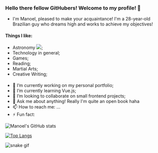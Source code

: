 ### Hello there fellow GitHubers! Welcome to my profile! 👋

- I'm Manoel, pleased to make your acquaintance! I'm a 28-year-old Brazilian guy who dreams high and works to achieve my objectives!

#### Things I like:

- Astronomy <img src="https://user-images.githubusercontent.com/56612428/138084509-d267806a-e1b3-408b-b030-65a80db30985.png" />;
- Technology in general;
- Games;
- Reading;
- Martial Arts;
- Creative Writing;

#### 

- 🔭 I’m currently working on my personal portfolio;
- 🌱 I’m currently learning Vue.js;
- 👯 I’m looking to collaborate on small frontend projects;
- 💬 Ask me about anything! Really I'm quite an open book haha
- 📫 How to reach me: ...
- ⚡ Fun fact: 

![Manoel's GitHub stats](https://github-readme-stats.vercel.app/api?username=noel-srocha&hide=contribs&count_private=trueshow_icons=truetheme=algolia)

[![Top Langs](https://github-readme-stats.vercel.app/api/top-langs/?username=noel-srocha&layout=compact)](https://github.com/noel-srocha/github-readme-stats)

![snake gif](https://github.com/noel-srocha/noel-srocha/blob/output/github-contribution-grid-snake.gif)


<!--
**noel-srocha/noel-srocha** is a ✨ _special_ ✨ repository because its `README.md` (this file) appears on your GitHub profile.

Here are some ideas to get you started:


-->
